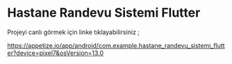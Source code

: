# Hastane Randevu Sistemi Flutter

Projeyi canlı görmek için linke tıklayabilirsiniz ;  

https://appetize.io/app/android/com.example.hastane_randevu_sistemi_flutter?device=pixel7&osVersion=13.0
